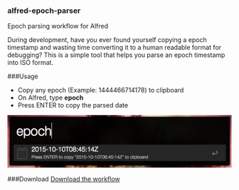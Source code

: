 ### alfred-epoch-parser
Epoch parsing workflow for Alfred

During development, have you ever found yourself copying a epoch timestamp and wasting time converting it to a human readable format for debugging? This is a simple tool that helps you parse an epoch timestamp into ISO format.

###Usage
* Copy any epoch (Example: 1444466714178) to clipboard
* On Alfred, type **epoch**
* Press ENTER to copy the parsed date

![Usage](https://raw.githubusercontent.com/aakn/alfred-epoch-parser/master/screen-shot.png)

###Download
[Download the workflow](https://github.com/aakn/alfred-epoch-parser/blob/master/workflow/epoch-parser.alfredworkflow?raw=true)